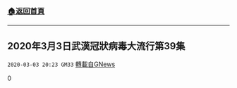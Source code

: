 ###  [:house:返回首頁](https://github.com/ourhimalayas/txt)
---

## 2020年3月3日武漢冠狀病毒大流行第39集
`2020-03-03 20:23 GM33` [轉載自GNews](https://gnews.org/zh-hant/130520/)

0
